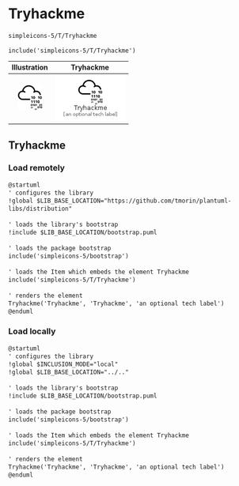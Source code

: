 # Tryhackme


```text
simpleicons-5/T/Tryhackme
```

```text
include('simpleicons-5/T/Tryhackme')
```



| Illustration | Tryhackme |
| :---: | :---: |
| ![illustration for Illustration](../../simpleicons-5/T/Tryhackme.png) | ![illustration for Tryhackme](../../simpleicons-5/T/Tryhackme.Local.png) |




## Tryhackme

### Load remotely
```plantuml
@startuml
' configures the library
!global $LIB_BASE_LOCATION="https://github.com/tmorin/plantuml-libs/distribution"

' loads the library's bootstrap
!include $LIB_BASE_LOCATION/bootstrap.puml

' loads the package bootstrap
include('simpleicons-5/bootstrap')

' loads the Item which embeds the element Tryhackme
include('simpleicons-5/T/Tryhackme')

' renders the element
Tryhackme('Tryhackme', 'Tryhackme', 'an optional tech label')
@enduml
```

### Load locally
```plantuml
@startuml
' configures the library
!global $INCLUSION_MODE="local"
!global $LIB_BASE_LOCATION="../.."

' loads the library's bootstrap
!include $LIB_BASE_LOCATION/bootstrap.puml

' loads the package bootstrap
include('simpleicons-5/bootstrap')

' loads the Item which embeds the element Tryhackme
include('simpleicons-5/T/Tryhackme')

' renders the element
Tryhackme('Tryhackme', 'Tryhackme', 'an optional tech label')
@enduml
```

